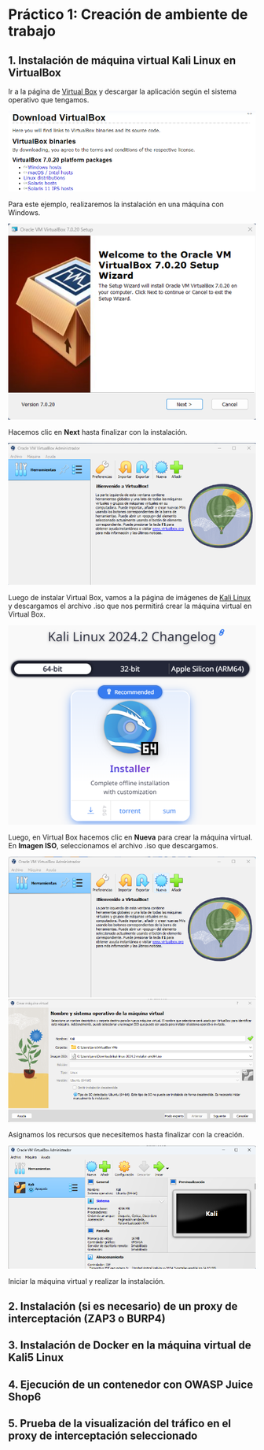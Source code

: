 # Práctico 1: Creación de ambiente de trabajo

## 1. Instalación de máquina virtual Kali Linux en VirtualBox

Ir a la página de [Virtual Box](https://www.virtualbox.org/wiki/Downloads) y descargar la aplicación según el sistema operativo que tengamos.

![Image1](images/image1.png)

Para este ejemplo, realizaremos la instalación en una máquina con Windows.

![Image2](images/image2.png)

Hacemos clic en __Next__ hasta finalizar con la instalación.

![Image3](images/image3.png)

Luego de instalar Virtual Box, vamos a la página de imágenes de [Kali Linux](https://www.kali.org/get-kali/#kali-installer-images) y descargamos el archivo .iso que nos permitirá crear la máquina virtual en Virtual Box.

![Image4](images/image4.png)

Luego, en Virtual Box hacemos clic en __Nueva__ para crear la máquina virtual. En __Imagen ISO__, seleccionamos el archivo .iso que descargamos.

![Image5](images/image5.png)
![Image6](images/image6.png)

Asignamos los recursos que necesitemos hasta finalizar con la creación.

![Image7](images/image7.png)

Iniciar la máquina virtual y realizar la instalación.

## 2. Instalación (si es necesario) de un proxy de interceptación (ZAP3 o BURP4)
## 3. Instalación de Docker en la máquina virtual de Kali5 Linux
## 4. Ejecución de un contenedor con OWASP Juice Shop6
## 5. Prueba de la visualización del tráfico en el proxy de interceptación seleccionado
